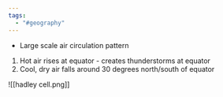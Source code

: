 ```yaml
---
tags:
  - "#geography"
---
```

- Large scale air circulation pattern

1. Hot air rises at equator - creates thunderstorms at equator
2. Cool, dry air falls around 30 degrees north/south of equator

![[hadley cell.png]]
